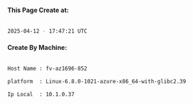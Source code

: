 
   
#### This Page Create at:

```bash

2025-04-12 - 17:47:21 UTC

```

#### Create By Machine:

```bash

Host Name : fv-az1696-852

platform  : Linux-6.8.0-1021-azure-x86_64-with-glibc2.39

Ip Local  : 10.1.0.37

```

